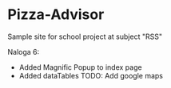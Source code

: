 # Pizza-Advisor
Sample site for school project at subject "RSS" 

Naloga 6:
- Added Magnific Popup to index page
- Added dataTables
TODO:
Add google maps